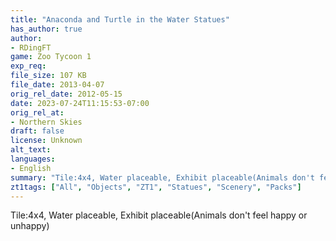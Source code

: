 ```yaml
---
title: "Anaconda and Turtle in the Water Statues"
has_author: true
author: 
- RDingFT
game: Zoo Tycoon 1
exp_req: 
file_size: 107 KB
file_date: 2013-04-07
orig_rel_date: 2012-05-15
date: 2023-07-24T11:15:53-07:00
orig_rel_at: 
- Northern Skies
draft: false
license: Unknown
alt_text: 
languages:
- English
summary: "Tile:4x4, Water placeable, Exhibit placeable(Animals don't feel happy or unhappy)"
zt1tags: ["All", "Objects", "ZT1", "Statues", "Scenery", "Packs"]
---
```


Tile:4x4, Water placeable, Exhibit placeable(Animals don't feel happy or unhappy)